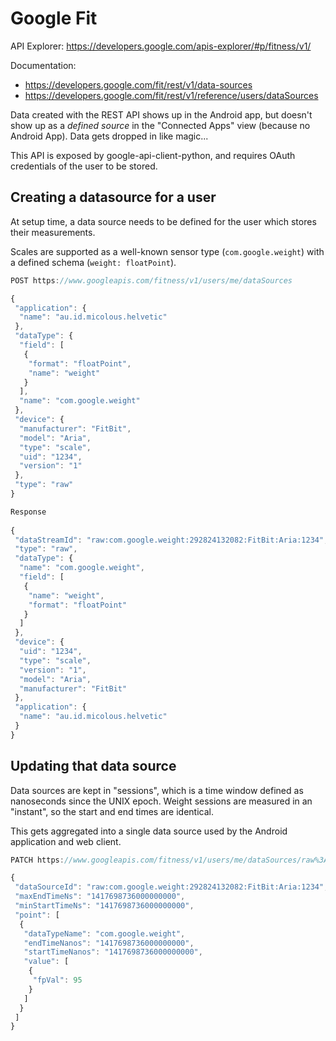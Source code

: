 # Google Fit #

API Explorer: https://developers.google.com/apis-explorer/#p/fitness/v1/

Documentation:

* https://developers.google.com/fit/rest/v1/data-sources
* https://developers.google.com/fit/rest/v1/reference/users/dataSources

Data created with the REST API shows up in the Android app, but doesn't show up as a *defined source* in the "Connected Apps" view (because no Android App).  Data gets dropped in like magic...

This API is exposed by google-api-client-python, and requires OAuth credentials of the user to be stored.

## Creating a datasource for a user ##

At setup time, a data source needs to be defined for the user which stores their measurements.

Scales are supported as a well-known sensor type (`com.google.weight`) with a defined schema (`weight: floatPoint`).

```javascript
POST https://www.googleapis.com/fitness/v1/users/me/dataSources

{
 "application": {
  "name": "au.id.micolous.helvetic"
 },
 "dataType": {
  "field": [
   {
    "format": "floatPoint",
    "name": "weight"
   }
  ],
  "name": "com.google.weight"
 },
 "device": {
  "manufacturer": "FitBit",
  "model": "Aria",
  "type": "scale",
  "uid": "1234",
  "version": "1"
 },
 "type": "raw"
}

Response
 
{
 "dataStreamId": "raw:com.google.weight:292824132082:FitBit:Aria:1234",
 "type": "raw",
 "dataType": {
  "name": "com.google.weight",
  "field": [
   {
    "name": "weight",
    "format": "floatPoint"
   }
  ]
 },
 "device": {
  "uid": "1234",
  "type": "scale",
  "version": "1",
  "model": "Aria",
  "manufacturer": "FitBit"
 },
 "application": {
  "name": "au.id.micolous.helvetic"
 }
}
```


## Updating that data source ##

Data sources are kept in "sessions", which is a time window defined as nanoseconds since the UNIX epoch.  Weight sessions are measured in an "instant", so the start and end times are identical.

This gets aggregated into a single data source used by the Android application and web client.

```javascript
PATCH https://www.googleapis.com/fitness/v1/users/me/dataSources/raw%3Acom.google.weight%3A292824132082%3AFitBit%3AAria%3A1234/datasets/1417698736000000000-1417698736000000000?key={YOUR_API_KEY}

{
 "dataSourceId": "raw:com.google.weight:292824132082:FitBit:Aria:1234",
 "maxEndTimeNs": "1417698736000000000",
 "minStartTimeNs": "1417698736000000000",
 "point": [
  {
   "dataTypeName": "com.google.weight",
   "endTimeNanos": "1417698736000000000",
   "startTimeNanos": "1417698736000000000",
   "value": [
    {
     "fpVal": 95
    }
   ]
  }
 ]
}
```

